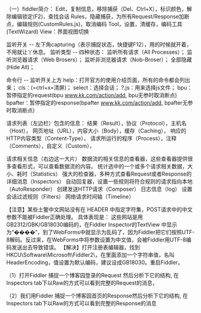 （一）fiddler简介：
Edit，复制信息，移除捕获（Del、Ctrl+X），标识颜色，解除编辑锁定(F2)，查找会话
Rules，隐藏捕获，为所有Request/Response加断点，编辑规则(CustomRules.js)，取消编码
Tool，设置，清缓存，编码工具(TextWizard)
View：界面视图切换

监听开关 -- 左下角capturing（表示捕捉状态，快捷键F12），用的时候就开着，不用就让丫休息。
监听类型 -- 四种状态：
	监听所有请求（All Processes）；
	监听浏览器请求（Web Brosers）；
	监听非浏览器请求（Nob-Broser）；
	全部隐藏(Hide All)；

命令行 -- 监听开关上方
help：打开官方的使用介绍页面，所有的命令都会列出来；
cls：(=ctrl+x=清屏)；
select：选择会话；
?.js：用来选择js文件；
bpu：暂停指定的request(bpu www.kk.com/action/add, bpu无参时取消断点)
bpafter：暂停指定的response(bpafter www.kk.com/action/add, bpafter无参时取消断点)

请求列表（左边栏）包含的信息：
	结果（Result），协议（Protocol），主机名（Host），
	网页地址（URL），内容大小（Body），缓存（Caching），
	响应的HTTP内容类型（Content-Type），
	请求所运行的程序（Process），注释（Comments），自定义（Custom），

请求相关信息（右边这一大片）
数据流的相关信息的查看器，这些查看器提供很多查看形式，可以查看数据流的内容。
	统计选中的一个或多个请求相关数据，大小、耗时（Statistics）
	强大的检查器，多种方式查看Request或者Response的详细消息（Inspectors）
	自动回复器，设置一些规则将符合规则的请求指向本地（AutoResponder）
	创建发送HTTP请求（Composer）
	日志信息（log）
	设置会话过滤规则（Filters）
	网络请求时间轴（Timeline）

【注意】某些土鳖中文网站没有在 HEADER 中指定字符集，POST请求中的中文参数不能被Fiddler正确处理。
具体表现是：
这些网站是用GB2312/GBK/GB18030编码的，在Fiddler Inspector的TextView 中显示为“����”，到了WebForms中就显示为乱码了，因为Fiddler把它们按照UTF-8解码。反过来，在WebForms中将参数设置为中文值，会被Fiddler用UTF-8编码发送出去导致错误。
【解决】打开注册表编辑器，找到HKCU\Software\Microsoft\Fiddler2\，在里面添加一个字符串值，名叫HeaderEncoding，值设置为默认编码，建议设成GB18030。重启Fiddler。

（1）打开Fiddler 捕捉一个博客园登录的Request 然后分析下它的结构, 在Inspectors tab下以Raw的方式可以看到完整的Request的消息，


（2）我们用Fiddler 捕捉一个博客园首页的Response然后分析下它的结构, 在Inspectors tab下以Raw的方式可以看到完整的Response的消息
